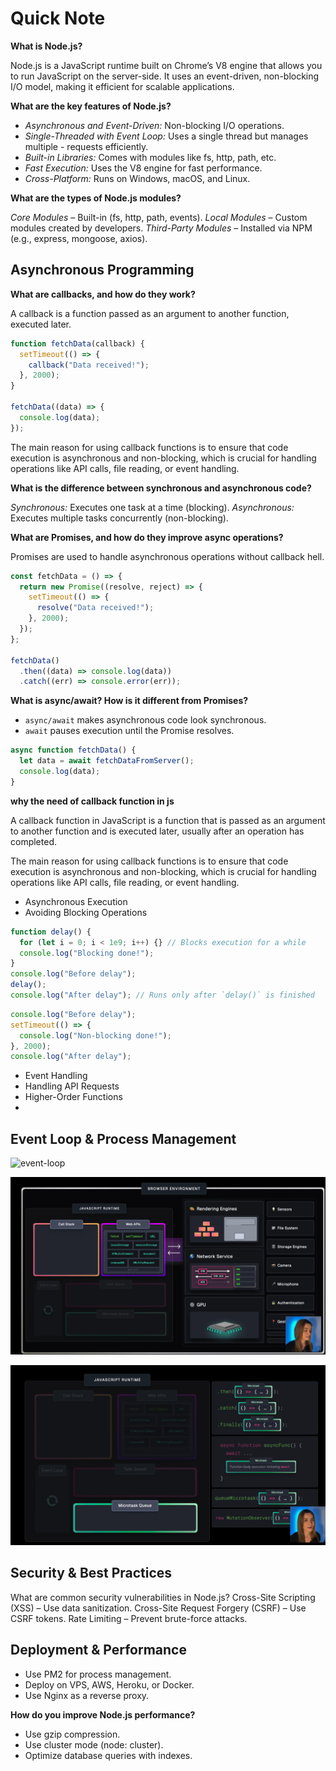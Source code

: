 # Quick Note

**What is Node.js?**

Node.js is a JavaScript runtime built on Chrome’s V8 engine that allows you to run JavaScript on the server-side. It uses an event-driven, non-blocking I/O model, making it efficient for scalable applications.

**What are the key features of Node.js?**

- _Asynchronous and Event-Driven:_ Non-blocking I/O operations.
- _Single-Threaded with Event Loop:_ Uses a single thread but manages multiple - requests efficiently.
- _Built-in Libraries:_ Comes with modules like fs, http, path, etc.
- _Fast Execution:_ Uses the V8 engine for fast performance.
- _Cross-Platform:_ Runs on Windows, macOS, and Linux.

**What are the types of Node.js modules?**

_Core Modules_ – Built-in (fs, http, path, events).
_Local Modules_ – Custom modules created by developers.
_Third-Party Modules_ – Installed via NPM (e.g., express, mongoose, axios).

## Asynchronous Programming

**What are callbacks, and how do they work?**

A callback is a function passed as an argument to another function, executed later.

```js
function fetchData(callback) {
  setTimeout(() => {
    callback("Data received!");
  }, 2000);
}

fetchData((data) => {
  console.log(data);
});
```

The main reason for using callback functions is to ensure that code execution is asynchronous and non-blocking, which is crucial for handling operations like API calls, file reading, or event handling.

**What is the difference between synchronous and asynchronous code?**

_Synchronous:_ Executes one task at a time (blocking).
_Asynchronous:_ Executes multiple tasks concurrently (non-blocking).

**What are Promises, and how do they improve async operations?**

Promises are used to handle asynchronous operations without callback hell.

```js
const fetchData = () => {
  return new Promise((resolve, reject) => {
    setTimeout(() => {
      resolve("Data received!");
    }, 2000);
  });
};

fetchData()
  .then((data) => console.log(data))
  .catch((err) => console.error(err));
```

**What is async/await? How is it different from Promises?**

- `async/await` makes asynchronous code look synchronous.
- `await` pauses execution until the Promise resolves.

```js
async function fetchData() {
  let data = await fetchDataFromServer();
  console.log(data);
}
```

**why the need of callback function in js**

A callback function in JavaScript is a function that is passed as an argument to another function and is executed later, usually after an operation has completed.

The main reason for using callback functions is to ensure that code execution is asynchronous and non-blocking, which is crucial for handling operations like API calls, file reading, or event handling.

- Asynchronous Execution
- Avoiding Blocking Operations

```js
function delay() {
  for (let i = 0; i < 1e9; i++) {} // Blocks execution for a while
  console.log("Blocking done!");
}
console.log("Before delay");
delay();
console.log("After delay"); // Runs only after `delay()` is finished
```

```js
console.log("Before delay");
setTimeout(() => {
  console.log("Non-blocking done!");
}, 2000);
console.log("After delay");
```

- Event Handling
- Handling API Requests
- Higher-Order Functions
-

## Event Loop & Process Management

![event-loop](https://media.geeksforgeeks.org/wp-content/uploads/20250208123836185275/Event-Loop-in-JavaScript.jpg)

![event-loop](./images/broswer-api.png)

![event-loop](./images/image.png)

## Security & Best Practices

What are common security vulnerabilities in Node.js?
Cross-Site Scripting (XSS) – Use data sanitization.
Cross-Site Request Forgery (CSRF) – Use CSRF tokens.
Rate Limiting – Prevent brute-force attacks.

## Deployment & Performance

- Use PM2 for process management.
- Deploy on VPS, AWS, Heroku, or Docker.
- Use Nginx as a reverse proxy.

**How do you improve Node.js performance?**

- Use gzip compression.
- Use cluster mode (node: cluster).
- Optimize database queries with indexes.

